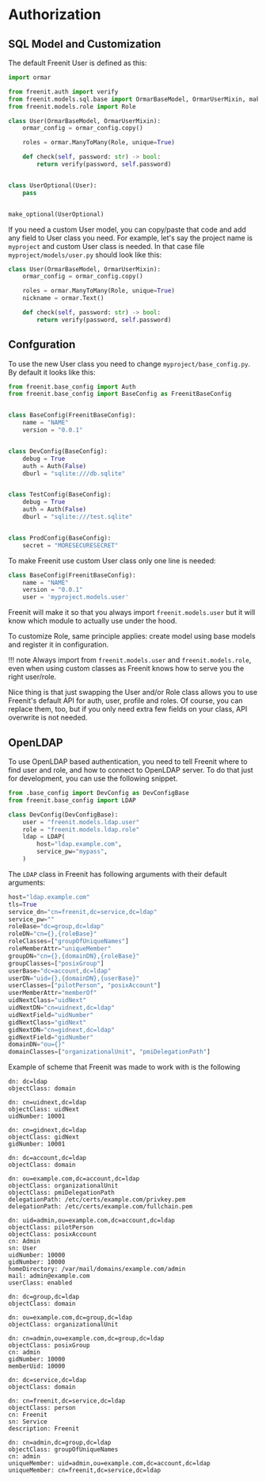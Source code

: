 # Authorization

## SQL Model and Customization

The default Freenit User is defined as this:
```py
import ormar

from freenit.auth import verify
from freenit.models.sql.base import OrmarBaseModel, OrmarUserMixin, make_optional, ormar_config
from freenit.models.role import Role

class User(OrmarBaseModel, OrmarUserMixin):
    ormar_config = ormar_config.copy()

    roles = ormar.ManyToMany(Role, unique=True)

    def check(self, password: str) -> bool:
        return verify(password, self.password)


class UserOptional(User):
    pass


make_optional(UserOptional)
```

If you need a custom User model, you can copy/paste that code and add any field
to User class you need. For example, let's say the project name is `myproject`
and custom User class is needed. In that case file `myproject/models/user.py`
should look like this:

```py
class User(OrmarBaseModel, OrmarUserMixin):
    ormar_config = ormar_config.copy()

    roles = ormar.ManyToMany(Role, unique=True)
    nickname = ormar.Text()

    def check(self, password: str) -> bool:
        return verify(password, self.password)
```

## Confguration

To use the new User class you need to change `myproject/base_config.py`. By
default it looks like this:

```py
from freenit.base_config import Auth
from freenit.base_config import BaseConfig as FreenitBaseConfig


class BaseConfig(FreenitBaseConfig):
    name = "NAME"
    version = "0.0.1"


class DevConfig(BaseConfig):
    debug = True
    auth = Auth(False)
    dburl = "sqlite:///db.sqlite"


class TestConfig(BaseConfig):
    debug = True
    auth = Auth(False)
    dburl = "sqlite:///test.sqlite"


class ProdConfig(BaseConfig):
    secret = "MORESECURESECRET"
```

To make Freenit use custom User class only one line is needed:
```py
class BaseConfig(FreenitBaseConfig):
    name = "NAME"
    version = "0.0.1"
    user = 'myproject.models.user'
```

Freenit will make it so that you always import `freenit.models.user` but it will
know which module to actually use under the hood.

To customize Role, same principle applies: create model using base models and
register it in configuration.

!!! note 
    Always import from `freenit.models.user` and `freenit.models.role`, even
    when using custom classes as Freenit knows how to serve you the right
    user/role.

Nice thing is that just swapping the User and/or Role class allows you to use
Freenit's default API for auth, user, profile and roles. Of course, you can
replace them, too, but if you only need extra few fields on your class, API
overwrite is not needed.


## OpenLDAP

To use OpenLDAP based authentication, you need to tell Freenit where to find user and role, and
how to connect to OpenLDAP server. To do that just for development, you can use the following
snippet.

```py
from .base_config import DevConfig as DevConfigBase
from freenit.base_config import LDAP

class DevConfig(DevConfigBase):
    user = "freenit.models.ldap.user"
    role = "freenit.models.ldap.role"
    ldap = LDAP(
        host="ldap.example.com",
        service_pw="mypass",
    )
```

The `LDAP` class in Freenit has following arguments with their default arguments:


```py
host="ldap.example.com"
tls=True
service_dn="cn=freenit,dc=service,dc=ldap"
service_pw=""
roleBase="dc=group,dc=ldap"
roleDN="cn={},{roleBase}"
roleClasses=["groupOfUniqueNames"]
roleMemberAttr="uniqueMember"
groupDN="cn={},{domainDN},{roleBase}"
groupClasses=["posixGroup"]
userBase="dc=account,dc=ldap"
userDN="uid={},{domainDN},{userBase}"
userClasses=["pilotPerson", "posixAccount"]
userMemberAttr="memberOf"
uidNextClass="uidNext"
uidNextDN="cn=uidnext,dc=ldap"
uidNextField="uidNumber"
gidNextClass="gidNext"
gidNextDN="cn=gidnext,dc=ldap"
gidNextField="gidNumber"
domainDN="ou={}"
domainClasses=["organizationalUnit", "pmiDelegationPath"]
```

Example of scheme that Freenit was made to work with is the following

```ldap
dn: dc=ldap
objectClass: domain

dn: cn=uidnext,dc=ldap
objectClass: uidNext
uidNumber: 10001

dn: cn=gidnext,dc=ldap
objectClass: gidNext
gidNumber: 10001

dn: dc=account,dc=ldap
objectClass: domain

dn: ou=example.com,dc=account,dc=ldap
objectClass: organizationalUnit
objectClass: pmiDelegationPath
delegationPath: /etc/certs/example.com/privkey.pem
delegationPath: /etc/certs/example.com/fullchain.pem

dn: uid=admin,ou=example.com,dc=account,dc=ldap
objectClass: pilotPerson
objectClass: posixAccount
cn: Admin
sn: User
uidNumber: 10000
gidNumber: 10000
homeDirectory: /var/mail/domains/example.com/admin
mail: admin@example.com
userClass: enabled

dn: dc=group,dc=ldap
objectClass: domain

dn: ou=example.com,dc=group,dc=ldap
objectClass: organizationalUnit

dn: cn=admin,ou=example.com,dc=group,dc=ldap
objectClass: posixGroup
cn: admin
gidNumber: 10000
memberUid: 10000

dn: dc=service,dc=ldap
objectClass: domain

dn: cn=freenit,dc=service,dc=ldap
objectClass: person
cn: Freenit
sn: Service
description: Freenit

dn: cn=admin,dc=group,dc=ldap
objectClass: groupOfUniqueNames
cn: admin
uniqueMember: uid=admin,ou=example.com,dc=account,dc=ldap
uniqueMember: cn=freenit,dc=service,dc=ldap
```
